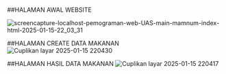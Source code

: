 
##HALAMAN AWAL WEBSITE

![screencapture-localhost-pemograman-web-UAS-main-mamnum-index-html-2025-01-15-22_03_31](https://github.com/user-attachments/assets/4b88abe2-b365-474d-8119-e373716364c2)

##HALAMAN CREATE DATA MAKANAN
![Cuplikan layar 2025-01-15 220430](https://github.com/user-attachments/assets/e459ff50-0e35-4906-aad1-512556d95e7c)


##HALAMAN HASIL DATA MAKANAN
![Cuplikan layar 2025-01-15 220417](https://github.com/user-attachments/assets/b7792623-1625-4810-83f4-953d282b76fd)
